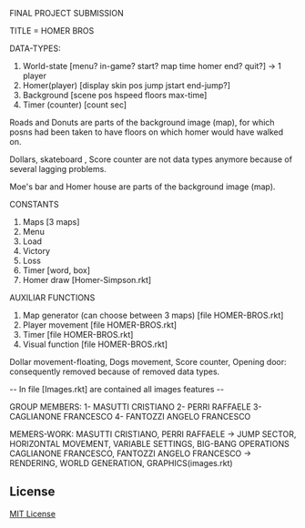 FINAL PROJECT SUBMISSION

TITLE = HOMER BROS

DATA-TYPES:
1) World-state [menu? in-game? start? map time homer end? quit?] -> 1 player
2) Homer(player) [display skin pos jump jstart end-jump?] 
3) Background [scene pos hspeed floors max-time]
4) Timer (counter) [count sec]

Roads and Donuts are parts of the background image (map), for which posns had been taken to have floors on which homer would have walked on.

Dollars, skateboard , Score counter are not data types anymore because of several lagging problems.

Moe's bar and Homer house are parts of the background image (map).

CONSTANTS
1) Maps [3 maps]
2) Menu
3) Load
4) Victory
5) Loss
6) Timer [word, box]
7) Homer draw [Homer-Simpson.rkt]

AUXILIAR FUNCTIONS
1) Map generator (can choose between 3 maps) [file HOMER-BROS.rkt]
2) Player movement [file HOMER-BROS.rkt]
3) Timer [file HOMER-BROS.rkt]
4) Visual function [file HOMER-BROS.rkt]

Dollar movement-floating, Dogs movement, Score counter, Opening door: consequently removed because of removed data types.

-- In file [Images.rkt] are contained all images features --

GROUP MEMBERS:
1- MASUTTI CRISTIANO
2- PERRI RAFFAELE
3- CAGLIANONE FRANCESCO
4- FANTOZZI ANGELO FRANCESCO

MEMERS-WORK:
MASUTTI CRISTIANO, PERRI RAFFAELE ->  JUMP SECTOR, HORIZONTAL MOVEMENT, VARIABLE SETTINGS, BIG-BANG OPERATIONS
CAGLIANONE FRANCESCO, FANTOZZI ANGELO FRANCESCO -> RENDERING, WORLD GENERATION, GRAPHICS(images.rkt) 


## License
[MIT License](LICENSE)
